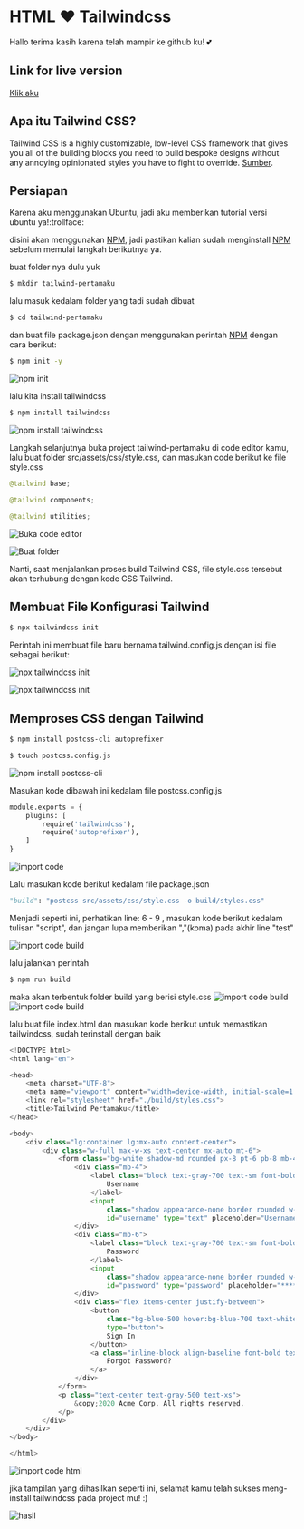 # HTML ♥️ Tailwindcss
Hallo terima kasih karena telah mampir ke github ku! :two_hearts:

## Link for live version
[Klik aku](https://dickyfahlevi21.github.io/)

## Apa itu Tailwind CSS?
Tailwind CSS is a highly customizable, low-level CSS framework that gives you all of the building blocks you need to build bespoke designs without any annoying opinionated styles you have to fight to override. [Sumber](https://tailwindcss.com/).

## Persiapan
Karena aku menggunakan Ubuntu, jadi aku memberikan tutorial versi ubuntu ya!:trollface:

disini akan menggunakan [NPM](https://www.npmjs.com/get-npm), jadi pastikan kalian sudah menginstall [NPM](https://www.npmjs.com/get-npm) sebelum memulai langkah berikutnya ya.


buat folder nya dulu yuk
```bash
$ mkdir tailwind-pertamaku
```

lalu masuk kedalam folder yang tadi sudah dibuat
```bash
$ cd tailwind-pertamaku
```

dan buat file package.json dengan menggunakan perintah [NPM](https://www.npmjs.com/get-npm) dengan cara berikut:
```bash
$ npm init -y
```

![npm init](./src/assets/img/readme/readme-1.png)

lalu kita install tailwindcss
```bash
$ npm install tailwindcss
```

![npm install tailwindcss](./src/assets/img/readme/readme-2.png)


Langkah selanjutnya buka project tailwind-pertamaku di code editor kamu, lalu buat folder src/assets/css/style.css, dan masukan code berikut ke file style.css

```python
@tailwind base;

@tailwind components;

@tailwind utilities;
```

![Buka code editor](./src/assets/img/readme/readme-3.png)

![Buat folder](./src/assets/img/readme/readme-4.png)

Nanti, saat menjalankan proses build Tailwind CSS, file style.css tersebut akan terhubung dengan kode CSS Tailwind.

## Membuat File Konfigurasi Tailwind


```bash
$ npx tailwindcss init
```

Perintah ini membuat file baru bernama tailwind.config.js dengan isi file sebagai berikut:

![npx tailwindcss init](./src/assets/img/readme/readme-5.png)

![npx tailwindcss init](./src/assets/img/readme/readme-6.png)



## Memproses CSS dengan Tailwind

```bash
$ npm install postcss-cli autoprefixer
```

```bash
$ touch postcss.config.js
```
![npm install postcss-cli](./src/assets/img/readme/readme-7.png)




Masukan kode dibawah ini kedalam file postcss.config.js

```python
module.exports = {
    plugins: [
        require('tailwindcss'),
        require('autoprefixer'),
    ]
}
```

![import code](./src/assets/img/readme/readme-8.png)



Lalu masukan kode berikut kedalam file package.json
```python
"build": "postcss src/assets/css/style.css -o build/styles.css"
```

Menjadi seperti ini, perhatikan line: 6 - 9 , masukan kode berikut kedalam tulisan "script", dan jangan lupa memberikan ","(koma) pada akhir line "test"

![import code build](./src/assets/img/readme/readme-9.png)



lalu jalankan perintah
```bash
$ npm run build
```

maka akan terbentuk folder build yang berisi style.css
![import code build](./src/assets/img/readme/readme-10.png)
![import code build](./src/assets/img/readme/readme-11.png)


lalu buat file index.html dan masukan kode berikut untuk memastikan tailwindcss, sudah terinstall dengan baik

```python
<!DOCTYPE html>
<html lang="en">

<head>
    <meta charset="UTF-8">
    <meta name="viewport" content="width=device-width, initial-scale=1.0">
    <link rel="stylesheet" href="./build/styles.css">
    <title>Tailwind Pertamaku</title>
</head>

<body>
    <div class="lg:container lg:mx-auto content-center">
        <div class="w-full max-w-xs text-center mx-auto mt-6">
            <form class="bg-white shadow-md rounded px-8 pt-6 pb-8 mb-4">
                <div class="mb-4">
                    <label class="block text-gray-700 text-sm font-bold mb-2" for="username">
                        Username
                    </label>
                    <input
                        class="shadow appearance-none border rounded w-full py-2 px-3 text-gray-700 leading-tight focus:outline-none focus:shadow-outline"
                        id="username" type="text" placeholder="Username">
                </div>
                <div class="mb-6">
                    <label class="block text-gray-700 text-sm font-bold mb-2" for="password">
                        Password
                    </label>
                    <input
                        class="shadow appearance-none border rounded w-full py-2 px-3 text-gray-700 mb-3 leading-tight focus:outline-none focus:shadow-outline"
                        id="password" type="password" placeholder="******************">
                </div>
                <div class="flex items-center justify-between">
                    <button
                        class="bg-blue-500 hover:bg-blue-700 text-white font-bold py-2 px-4 rounded focus:outline-none focus:shadow-outline"
                        type="button">
                        Sign In
                    </button>
                    <a class="inline-block align-baseline font-bold text-sm text-blue-500 hover:text-blue-800" href="#">
                        Forgot Password?
                    </a>
                </div>
            </form>
            <p class="text-center text-gray-500 text-xs">
                &copy;2020 Acme Corp. All rights reserved.
            </p>
        </div>
    </div>
</body>

</html>
```

![import code html](./src/assets/img/readme/readme-12.png)

jika tampilan yang dihasilkan seperti ini, selamat kamu telah sukses meng-install tailwindcss pada project mu! :)

![hasil](./src/assets/img/readme/readme-13.png)